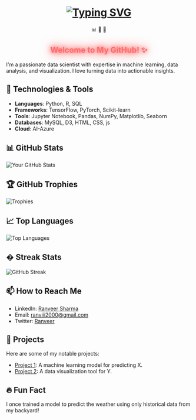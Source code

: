 <div align="center">
  <!-- Animated Typing Text -->
  <h1>
    <a href="https://git.io/typing-svg">
      <img src="https://readme-typing-svg.demolab.com?font=Fira+Code&size=30&pause=1000&color=FF6B6B&center=true&vCenter=true&width=500&lines=Hi%2C+I'm+Ranviiicoder!;Data+Scientist+%7C+ML+Enthusiast!" alt="Typing SVG" />
    </a>
  </h1>

  <!-- Floating Emojis -->
  <div>
    <span style="display: inline-block; animation: float 3s ease-in-out infinite;">📊</span>
    <span style="display: inline-block; animation: float 3s ease-in-out infinite; animation-delay: 1s;">🤖</span>
    <span style="display: inline-block; animation: float 3s ease-in-out infinite; animation-delay: 2s;">🧠</span>
  </div>

  <!-- Glowing Text -->
  <h2 style="color: #FF6B6B; text-shadow: 0 0 10px #FF6B6B, 0 0 20px #FF6B6B, 0 0 30px #FF6B6B;">
    Welcome to My GitHub! ✨
  </h2>
</div>

I'm a passionate data scientist with expertise in machine learning, data analysis, and visualization. I love turning data into actionable insights.

## 🔧 Technologies & Tools
- **Languages**: Python, R, SQL
- **Frameworks**: TensorFlow, PyTorch, Scikit-learn
- **Tools**: Jupyter Notebook, Pandas, NumPy, Matplotlib, Seaborn
- **Databases**: MySQL, D3, HTML, CSS, js
- **Cloud**: AI-Azure

## 📊 GitHub Stats
![Your GitHub Stats](https://github-readme-stats.vercel.app/api?username=Ranviiicoder&show_icons=true&theme=radical)

## 🏆 GitHub Trophies
![Trophies](https://github-profile-trophy.vercel.app/?username=Ranviiicoder&theme=onedark)

## 📈 Top Languages
![Top Languages](https://github-readme-stats.vercel.app/api/top-langs/?username=Ranviiicoder&layout=compact&theme=radical)

## � Streak Stats
![GitHub Streak](https://github-readme-streak-stats.herokuapp.com/?user=Ranviiicoder&theme=radical)

## 📫 How to Reach Me
- LinkedIn: [Ranveer Sharma](https://www.linkedin.com/in/ranveer-s-1710nafy)
- Email: ranviii2000@gmail.com
- Twitter: [Ranveer](https://twitter.com/ranafisa1710)

## 🚀 Projects
Here are some of my notable projects:
- [Project 1](https://github.com/Ranviiicoder/Movie-Recommendation-System): A machine learning model for predicting X.
- [Project 2](https://github.com/Ranviiicoder/Image-Segmentation-for-Disaster-Resilience): A data visualization tool for Y.

## 🔥 Fun Fact
I once trained a model to predict the weather using only historical data from my backyard!

